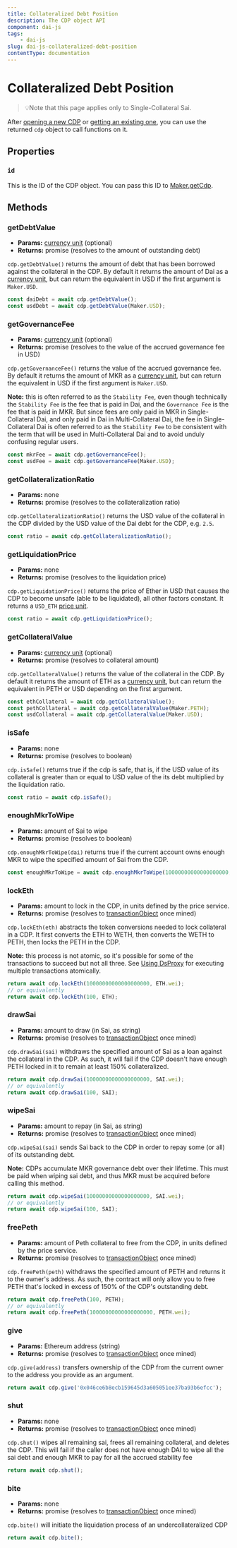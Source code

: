 ```yaml
---
title: Collateralized Debt Position
description: The CDP object API
component: dai-js
tags:
	- dai-js
slug: dai-js-collateralized-debt-position
contentType: documentation
---
```


# Collateralized Debt Position

> 💡Note that this page applies only to Single-Collateral Sai.

After [opening a new CDP](./#opencdp) or [getting an existing one](./#getcdp-int-id), you can use the returned `cdp` object to call functions on it.

## Properties

### **`id`**

This is the ID of the CDP object. You can pass this ID to [Maker.getCdp](Maker#getcdp).

## Methods

### getDebtValue

- **Params:** [currency unit](Currency-units) \(optional\)
- **Returns:** promise \(resolves to the amount of outstanding debt\)

`cdp.getDebtValue()` returns the amount of debt that has been borrowed against the collateral in the CDP. By default it returns the amount of Dai as a [currency unit](https://makerdao.com/documentation/#units), but can return the equivalent in USD if the first argument is `Maker.USD`.

```javascript
const daiDebt = await cdp.getDebtValue();
const usdDebt = await cdp.getDebtValue(Maker.USD);
```

### getGovernanceFee

- **Params:** [currency unit](Currency-units) \(optional\)
- **Returns:** promise \(resolves to the value of the accrued governance fee in USD\)

`cdp.getGovernanceFee()` returns the value of the accrued governance fee. By default it returns the amount of MKR as a [currency unit](https://makerdao.com/documentation/#units), but can return the equivalent in USD if the first argument is `Maker.USD`.

**Note:** this is often referred to as the `Stability Fee`, even though technically the `Stability Fee` is the fee that is paid in Dai, and the `Governance Fee` is the fee that is paid in MKR. But since fees are only paid in MKR in Single-Collateral Dai, and only paid in Dai in Multi-Collateral Dai, the fee in Single-Collateral Dai is often referred to as the `Stability Fee` to be consistent with the term that will be used in Multi-Collateral Dai and to avoid unduly confusing regular users.

```javascript
const mkrFee = await cdp.getGovernanceFee();
const usdFee = await cdp.getGovernanceFee(Maker.USD);
```

### getCollateralizationRatio

- **Params:** none
- **Returns:** promise \(resolves to the collateralization ratio\)

`cdp.getCollateralizationRatio()` returns the USD value of the collateral in the CDP divided by the USD value of the Dai debt for the CDP, e.g. `2.5`.

```javascript
const ratio = await cdp.getCollateralizationRatio();
```

### **getLiquidationPrice**

- **Params:** none
- **Returns:** promise \(resolves to the liquidation price\)

`cdp.getLiquidationPrice()` returns the price of Ether in USD that causes the CDP to become unsafe \(able to be liquidated\), all other factors constant. It returns a `USD_ETH` [price unit](https://makerdao.com/documentation/#units).

```javascript
const ratio = await cdp.getLiquidationPrice();
```

### getCollateralValue

- **Params:** [currency unit](Currency-units) \(optional\)
- **Returns:** promise \(resolves to collateral amount\)

`cdp.getCollateralValue()` returns the value of the collateral in the CDP. By default it returns the amount of ETH as a [currency unit](https://makerdao.com/documentation/#units), but can return the equivalent in PETH or USD depending on the first argument.

```javascript
const ethCollateral = await cdp.getCollateralValue();
const pethCollateral = await cdp.getCollateralValue(Maker.PETH);
const usdCollateral = await cdp.getCollateralValue(Maker.USD);
```

### isSafe

- **Params:** none
- **Returns:** promise \(resolves to boolean\)

`cdp.isSafe()` returns true if the cdp is safe, that is, if the USD value of its collateral is greater than or equal to USD value of the its debt multiplied by the liquidation ratio.

```javascript
const ratio = await cdp.isSafe();
```

### enoughMkrToWipe

- **Params:** amount of Sai to wipe
- **Returns:** promise \(resolves to boolean\)

`cdp.enoughMkrToWipe(dai)` returns true if the current account owns enough MKR to wipe the specified amount of Sai from the CDP.

```javascript
const enoughMkrToWipe = await cdp.enoughMkrToWipe(10000000000000000000, SAI.wei);
```

### lockEth

- **Params:** amount to lock in the CDP, in units defined by the price service.
- **Returns:** promise \(resolves to [transactionObject](https://makerdao.com/documentation/#transactions) once mined\)

`cdp.lockEth(eth)` abstracts the token conversions needed to lock collateral in a CDP. It first converts the ETH to WETH, then converts the WETH to PETH, then locks the PETH in the CDP.

**Note:** this process is not atomic, so it's possible for some of the transactions to succeed but not all three. See [Using DsProxy](https://makerdao.com/documentation/#proxy-service) for executing multiple transactions atomically.

```javascript
return await cdp.lockEth(10000000000000000000, ETH.wei);
// or equivalently
return await cdp.lockEth(100, ETH);
```

### drawSai

- **Params:** amount to draw \(in Sai, as string\)
- **Returns:** promise \(resolves to [transactionObject](https://makerdao.com/documentation/#transactions) once mined\)

`cdp.drawSai(sai)` withdraws the specified amount of Sai as a loan against the collateral in the CDP. As such, it will fail if the CDP doesn't have enough PETH locked in it to remain at least 150% collateralized.

```javascript
return await cdp.drawSai(10000000000000000000, SAI.wei);
// or equivalently
return await cdp.drawSai(100, SAI);
```

### wipeSai

- **Params:** amount to repay \(in Sai, as string\)
- **Returns:** promise \(resolves to [transactionObject](https://makerdao.com/documentation/#transactions) once mined\)

`cdp.wipeSai(sai)` sends Sai back to the CDP in order to repay some \(or all\) of its outstanding debt.

**Note:** CDPs accumulate MKR governance debt over their lifetime. This must be paid when wiping sai debt, and thus MKR must be acquired before calling this method.

```javascript
return await cdp.wipeSai(10000000000000000000, SAI.wei);
// or equivalently
return await cdp.wipeSai(100, SAI);
```

### freePeth

- **Params:** amount of Peth collateral to free from the CDP, in units defined by the price service.
- **Returns:** promise \(resolves to [transactionObject](https://makerdao.com/documentation/#transactions) once mined\)

`cdp.freePeth(peth)` withdraws the specified amount of PETH and returns it to the owner's address. As such, the contract will only allow you to free PETH that's locked in excess of 150% of the CDP's outstanding debt.

```javascript
return await cdp.freePeth(100, PETH);
// or equivalently
return await cdp.freePeth(10000000000000000000, PETH.wei);
```

### give

- **Params:** Ethereum address \(string\)
- **Returns:** promise \(resolves to [transactionObject](https://makerdao.com/documentation/#transactions) once mined\)

`cdp.give(address)` transfers ownership of the CDP from the current owner to the address you provide as an argument.

```javascript
return await cdp.give('0x046ce6b8ecb159645d3a605051ee37ba93b6efcc');
```

### shut

- **Params:** none
- **Returns:** promise \(resolves to [transactionObject](https://makerdao.com/documentation/#transactions) once mined\)

`cdp.shut()` wipes all remaining sai, frees all remaining collateral, and deletes the CDP. This will fail if the caller does not have enough DAI to wipe all the sai debt and enough MKR to pay for all the accrued stability fee

```javascript
return await cdp.shut();
```

### **bite**

- **Params:** none
- **Returns:** promise \(resolves to [transactionObject](https://makerdao.com/documentation/#transactions) once mined\)

`cdp.bite()` will initiate the liquidation process of an undercollateralized CDP

```javascript
return await cdp.bite();
```
